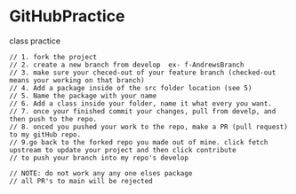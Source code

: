 # GitHubPractice
class practice





	// 1. fork the project
	// 2. create a new branch from develop  ex- f-AndrewsBranch
	// 3. make sure your checed-out of your feature branch (checked-out means your working on that branch) 
	// 4. Add a package inside of the src folder location (see 5)
	// 5. Name the package with your name
	// 6. Add a class inside your folder, name it what every you want. 
	// 7. once your finished commit your changes, pull from develp, and then push to the repo. 
	// 8. onced you pushed your work to the repo, make a PR (pull request) to my gitHub repo. 
	// 9.go back to the forked repo you made out of mine. click fetch upstream to update your project and then click contribute
	// to push your branch into my repo's develop
	
	// NOTE: do not work any any one elses package 
	// all PR's to main will be rejected
	
	
	
